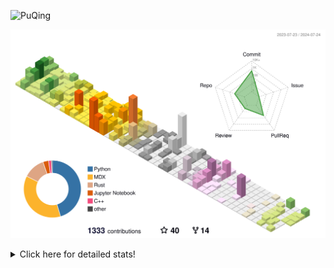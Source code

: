 ![PuQing](https://user-images.githubusercontent.com/27223114/171565019-9a56fae6-b08b-421f-99db-7e830da42371.png)

![](./profile-3d-contrib/profile-season-animate.svg)

<details>
<summary>Click here for detailed stats!</summary>

<!--START_SECTION:waka-->
![Lines of code](https://img.shields.io/badge/From%20Hello%20World%20I%27ve%20Written-1.4%20million%20lines%20of%20code-blue)

**🐱 My GitHub Data** 

> 📦 398.8 kB Used in GitHub's Storage 
 > 
> 🏆 432 Contributions in the Year 2024
 > 
> 🚫 Not Opted to Hire
 > 
> 📜 49 Public Repositories 
 > 
> 🔑 29 Private Repositories 
 > 
**I'm an Early 🐤** 

```text
🌞 Morning                520 commits         ██░░░░░░░░░░░░░░░░░░░░░░░   06.73 % 
🌆 Daytime                3504 commits        ███████████░░░░░░░░░░░░░░   45.37 % 
🌃 Evening                1727 commits        ██████░░░░░░░░░░░░░░░░░░░   22.36 % 
🌙 Night                  1973 commits        ██████░░░░░░░░░░░░░░░░░░░   25.54 % 
```


📊 **This Week I Spent My Time On** 

```text
💬 Programming Languages: 
Python                   11 hrs 38 mins      ███████░░░░░░░░░░░░░░░░░░   29.55 % 
Browsing                 8 hrs 12 mins       █████░░░░░░░░░░░░░░░░░░░░   20.82 % 
GitHubing                6 hrs 57 mins       ████░░░░░░░░░░░░░░░░░░░░░   17.66 % 
Other                    5 hrs 42 mins       ████░░░░░░░░░░░░░░░░░░░░░   14.48 % 
Fish Touching            2 hrs 24 mins       ██░░░░░░░░░░░░░░░░░░░░░░░   06.10 % 

🔥 Editors: 
VS Code                  20 hrs 21 mins      █████████████░░░░░░░░░░░░   51.66 % 
Chrome                   18 hrs 52 mins      ████████████░░░░░░░░░░░░░   47.89 % 
fish                     10 mins             ░░░░░░░░░░░░░░░░░░░░░░░░░   00.45 % 

💻 Operating System: 
Mac                      19 hrs 3 mins       ████████████░░░░░░░░░░░░░   48.34 % 
Linux                    16 hrs 2 mins       ██████████░░░░░░░░░░░░░░░   40.71 % 
WSL                      4 hrs 18 mins       ███░░░░░░░░░░░░░░░░░░░░░░   10.94 % 
Windows                  0 secs              ░░░░░░░░░░░░░░░░░░░░░░░░░   00.02 % 
```


<!--END_SECTION:waka-->
</details>
